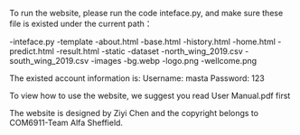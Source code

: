 To run the website, please run the code inteface.py, and make sure these file is existed under the current path：

-inteface.py
-template
  -about.html
  -base.html
  -history.html
  -home.html
  -predict.html
  -result.html
-static
  -dataset
    -north_wing_2019.csv
    -south_wing_2019.csv
  -images
    -bg.webp
    -logo.png
    -wellcome.png

The existed account information is:
Username: masta
Password: 123

To view how to use the website, we suggest you read User Manual.pdf first

The website is designed by Ziyi Chen and the copyright belongs to COM6911-Team Alfa Sheffield. 
